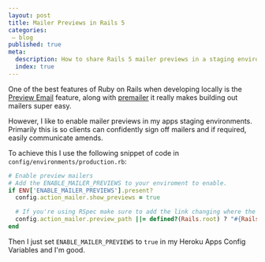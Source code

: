```yaml
---
layout: post
title: Mailer Previews in Rails 5
categories:
 – blog
published: true
meta:
  description: How to share Rails 5 mailer previews in a staging environment
  index: true
---
```


One of the best features of Ruby on Rails when developing locally is the [Preview Email](http://guides.rubyonrails.org/action_mailer_basics.html#previewing-emails) feature, along with [premailer](https://github.com/fphilipe/premailer-rails) it really makes building out mailers super easy.

However, I like to enable mailer previews in my apps staging environments. Primarily this is so clients can confidently sign off mailers and if required, easily communicate amends.

To achieve this I use the following snippet of code in `config/environments/production.rb`:

```ruby
# Enable preview mailers
# Add the ENABLE_MAILER_PREVIEWS to your enviroment to enable.
if ENV['ENABLE_MAILER_PREVIEWS'].present?
  config.action_mailer.show_previews = true

  # If you're using RSpec make sure to add the link changing where the previews path is.
  config.action_mailer.preview_path ||= defined?(Rails.root) ? "#{Rails.root}/spec/mailers/previews" : nil
end
```

Then I just set `ENABLE_MAILER_PREVIEWS` to `true` in my Heroku Apps Config Variables and I'm good.
